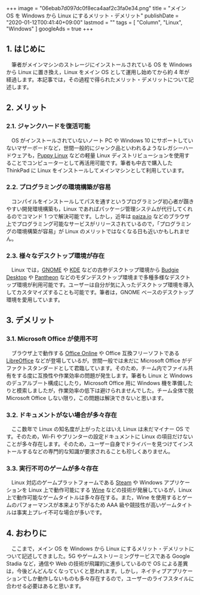 +++
image = "06ebab7d097dc0f8eca4aaf2c3fa0e34.png"
title = "メイン OS を Windows から Linux にするメリット・デメリット"
publishDate = "2020-01-12T00:41:40+09:00"
lastmod = ""
tags = [ "Column", "Linux", "Windows" ]
googleAds = true
+++

## 1. はじめに

　筆者がメインマシンのストレージにインストールされている OS を Windows から Linux に置き換え，Linux をメイン OS として運用し始めてから約 4 年が経過します。本記事では，その過程で得られたメリット・デメリットについて記述します。

## 2. メリット

### 2.1. ジャンクハードを復活可能

　OS がインストールされていないノート PC や Windows 10 にサポートしていないマザーボードなど，世間一般的にジャンク品といわれるようなレガシーハードウェアも，[Puppy Linux](http://puppylinux.com/) などの軽量 Linux ディストリビューションを使用することでコンピューターとして再活用可能です。筆者も中古で購入した ThinkPad に Linux をインストールしてメインマシンとして利用しています。

### 2.2. プログラミングの環境構築が容易

　コンパイルをインストールしてパスを通すというプログラミング初心者が躓きやすい開発環境構築も，Linux であればパッケージ管理システムが代行してくれるのでコマンド 1 つで解決可能です。しかし，近年は [paiza.io](https://paiza.io/) などのブラウザ上でプログラミング可能なサービスがリリースされているので，「プログラミングの環境構築が容易」が Linux のメリットではなくなる日も近いかもしれません。

### 2.3. 様々なデスクトップ環境が存在

　Linux では，[GNOME](https://www.gnome.org/) や [KDE](https://kde.org/) などの古参デスクトップ環境から [Budgie Desktop](https://wiki.archlinux.jp/index.php/Budgie_Desktop) や [Pantheon](https://wiki.archlinux.jp/index.php/Pantheon) などのモダンデスクトップ環境まで多種多様なデスクトップ環境が利用可能です。ユーザーは自分が気に入ったデスクトップ環境を導入してカスタマイズすることも可能です。筆者は，GNOME ベースのデスクトップ環境を愛用しています。

## 3. デメリット

### 3.1. Microsoft Office が使用不可

　ブラウザ上で動作する [Office Online](https://products.office.com/ja-jp/free-office-online-for-the-web) や Office 互換フリーソフトである [LibreOffice](https://ja.libreoffice.org/) などが登場しているが，世間一般では未だに Microsoft Office がデファクトスタンダードとして君臨しています。そのため，チーム内でファイル共有をする度に互換性や作業効率の問題が発生します。筆者も Linux と Windows のデュアルブート構成にしたり，Microsoft Office 用に Windows 機を準備したりと模索しましたが，作業効率の低下は避けられませんでした。チーム全体で脱 Microsoft Office しない限り，この問題は解決できないと思います。

### 3.2. ドキュメントがない場合が多々存在

　ここ数年で Linux の知名度が上がったとはいえ Linux は未だマイナー OS です。そのため，Wi-Fi やプリンターの設定ドキュメントに Linux の項目だけないことが多々存在します。そのため，ユーザー自身でドライバーを見つけてインストールするなどの専門的な知識が要求されることも珍しくありません。

### 3.3. 実行不可のゲームが多々存在

　Linux 対応のゲームプラットフォームである [Steam](https://store.steampowered.com/) や Windows アプリケーションを Linux 上で動作可能にする [Wine](https://www.winehq.org/) などの技術が発展しているが，Linux 上で動作可能なゲームタイトルは多々存在する。また，Wine を使用するとゲームのパフォーマンスが本来より下がるため AAA 級や競技性が高いゲームタイトルは事実上プレイ不可な場合が多いです。

## 4. おわりに

　ここまで，メイン OS を Windows から Linux にするメリット・デメリットについて記述してきました。5G やゲームストリーミングサービスである Google Stadia など，通信や Web の技術が飛躍的に進歩しているので OS による差異は，今後どんどんなくなっていくと思われます。しかし，ネイティブアプリケーションでしか動作しないものも多々存在するので，ユーザーのライフスタイルに合わせる必要はあると思います。